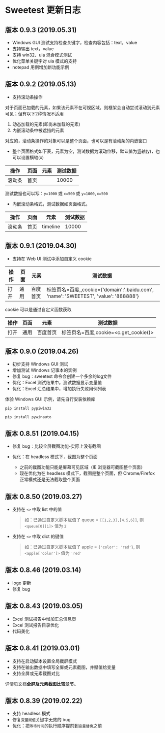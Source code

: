 # Sweetest 更新日志



## 版本 0.9.3 (2019.05.31)

- Windows GUI 测试支持检查关键字，检查内容包括：text，value
- 支持输出 text，value
- 支持 win32、uia 混合模式测试
- 优化菜单关键字对 uia 模式的支持
- notepad 用例增加新功能示例


## 版本 0.9.2 (2019.05.13)

- 支持滚动条操作

对于页面已加载的元素，如果该元素不在可视区域，则框架会自动尝试滚动到元素可见；但有以下2种情况不适用
1. 动态加载的元素(即尚未加载的元素)
2. 内嵌滚动条中被遮挡的元素

对应的，滚动条操作的对象可以是整个页面，也可以是有滚动条的内嵌窗口

- 整个页面格式如下表，元素为空，测试数据为滚动位移，默认值为竖轴(y)，也可以设置横轴(x)

| 操作  | 页面   | 元素  | 测试数据    |
| ----- | ----- | ----- | ---------- |
| 滚动条 |  首页 |       |  10000     |

测试数据也可以写：`y=1000` 或 `x=500` 或 `y=1000,x=500`

- 内嵌滚动条格式，测试数据如页面格式。

| 操作  | 页面   | 元素     | 测试数据    |
| ----- | ----- | -------- | ---------- |
| 滚动条 |  首页 | timeline |  10000     |

## 版本 0.9.1 (2019.04.30)

- 支持在 Web UI 测试中添加自定义 cookie

| 操作 | 页面 | 元素 | 测试数据 |
| --- | --- | --- | ---|
| 打开 | 通用|百度首页 | 标签页名=百度,,cookie={'domain':'.baidu.com', 'name': 'SWEETEST', 'value': '888888'}|

cookie 可以是通过自定义函数获取

| 操作 | 页面 | 元素 | 测试数据 |
| --- | --- | --- | ---|
| 打开 | 通用|百度首页 | 标签页名=百度,cookie=<c.get_cookie()>|



## 版本 0.9.0 (2019.04.26)

- 初步支持 Windows GUI 测试
- 增加测试 Windows 记事本的实例
- 修复 bug：sweetest 命令会创建一个多余的log文件
- 优化：Excel 测试结果中，测试数据显示变量值
- 优化：Excel 汇总结果中，增加执行失败用例列表

体验 Windows GUI 示例，请先自行安装依赖库

`pip install pypiwin32`

`pip install pywinauto`



## 版本 0.8.51 (2019.04.15)

- 修复 bug：比较全屏截图功能-实际上没有截图
- 优化：在 headless 模式下，截图为整个页面

    - 之前的截图功能只能是屏幕可见区域（IE 浏览器可截图整个页面）
    - 现在优化为在 headless 模式下，截图是整个页面，但 Chrome/Firefox 正常模式还是无法截取整个页面


## 版本 0.8.50 (2019.03.27)

- 支持在 `<>` 中取 list 中的值

  > 如：已通过自定义脚本赋值了 queue = `[[1,2,3],[4,5,6]]`, 则 `<queue[0][1]>` 值为 `2`

- 支持在 `<>` 中取 dict 的键值

  > 如：已通过自定义脚本赋值了 apple = `{'color': 'red'}`, 则 `<apple['color']>` 值为 `'red'`


## 版本 0.8.46 (2019.03.14)

- logo 更新
- 修复 bug


## 版本 0.8.43 (2019.03.05)

- Excel 测试报告中增加汇总信息页
- Excel 测试报告目录优化
- 代码美化


## 版本 0.8.41 (2019.03.01) 

- 支持在启动脚本设置全局截屏模式
- 支持在输出数据中填写全屏或元素截图，并赋值给变量
- 支持全屏或元素截图对比
 
 详情见文档**全屏及元素截图比较**章节。


## 版本 0.8.39 (2019.02.22) 

- 支持 headless 模式
- 修复`变量赋值`关键字无效的 bug
- 优化：把`等待时间`的执行顺序提前到`变量替换`之前